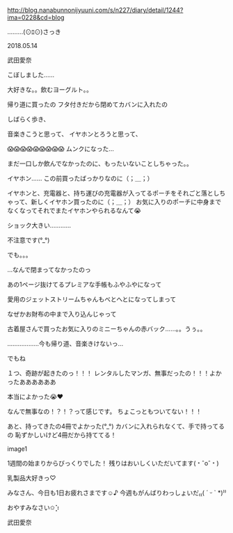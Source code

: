 http://blog.nanabunnonijyuuni.com/s/n227/diary/detail/1244?ima=0228&cd=blog



………(⊙︎ﾛ⊙︎)さっき

2018.05.14

武田愛奈




こぼしました……







大好きな。。飲むヨーグルト。。







帰り道に買ったの
フタ付きだから閉めてカバンに入れたの












しばらく歩き、











音楽きこうと思って、
イヤホンとろうと思って、









😱😱😱😱😱😱😱😱😱
ムンクになった…









まだ一口しか飲んでなかったのに、もったいないことしちゃった。。












イヤホン……
この前買ったばっかりなのに（；＿；）


イヤホンと、充電器と、持ち運びの充電器が入ってるポーチをそれごと落としちゃって、新しくイヤホン買ったのに（；＿；）
お気に入りのポーチに中身までなくなってそれでまたイヤホンやられるなんて😭


ショック大きい…………


不注意です(°_°)











でも。。。



…なんで閉まってなかったのっ











あの1ページ抜けてるプレミアな手帳もふやふやになって






愛用のジェットストリームちゃんもべとへとになってしまって






なぜかお財布の中まで入り込んじゃって






古着屋さんで買ったお気に入りのミニーちゃんの赤バック……。。うぅ。。








………………今も帰り道、音楽きけないっ…











でもね






１つ、奇跡が起きたのっ！！！
レンタルしたマンガ、無事だったの！！！よかったああああああ

本当によかった😭❤️

なんで無事なの！？！？って感じです。
ちょこっともついてない！！！





あと、持ってきたの4冊でよかった(°_°)
カバンに入れられなくて、手で持ってるの
恥ずかしいけど4冊だから持ててる！



image1




1週間の始まりからびっくりでした！
残りはおいしくいただいてます(﹡ˆoˆ﹡)

乳製品大好きっ♡



















みなさん、今日も1日お疲れさまです☺️♪
今週もがんばりわっしょいだ₍₍( ´ ᵕ ` *)⁾⁾




おやすみなさい✩︎⡱

武田愛奈 